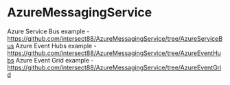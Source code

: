 # AzureMessagingService

Azure Service Bus example - https://github.com/intersect88/AzureMessagingService/tree/AzureServiceBus 
Azure Event Hubs example - https://github.com/intersect88/AzureMessagingService/tree/AzureEventHubs 
Azure Event Grid example - https://github.com/intersect88/AzureMessagingService/tree/AzureEventGrid
